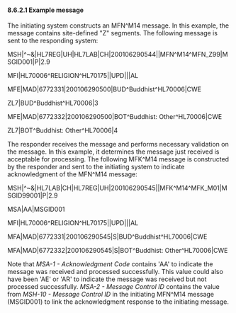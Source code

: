 #### 8.6.2.1 Example message

The initiating system constructs an MFN^M14 message. In this example, the message contains site-defined "Z" segments. The following message is sent to the responding system:

MSH|^~\&|HL7REG|UH|HL7LAB|CH|200106290544||MFN^M14^MFN_Z99|MSGID001|P|2.9

MFI|HL70006^RELIGION^HL70175||UPD|||AL

MFE|MAD|6772331|200106290500|BUD^Buddhist^HL70006|CWE

ZL7|BUD^Buddhist^HL70006|3

MFE|MAD|6772332|200106290500|BOT^Buddhist: Other^HL70006|CWE

ZL7|BOT^Buddhist: Other^HL70006|4

The responder receives the message and performs necessary validation on the message. In this example, it determines the message just received is acceptable for processing. The following MFK^M14 message is constructed by the responder and sent to the initiating system to indicate acknowledgment of the MFN^M14 message:

MSH|^~\&|HL7LAB|CH|HL7REG|UH|200106290545||MFK^M14^MFK_M01|MSGID99001|P|2.9

MSA|AA|MSGID001

MFI|HL70006^RELIGION^HL70175||UPD|||AL

MFA|MAD|6772331|200106290545|S|BUD^Buddhist^HL70006|CWE

MFA|MAD|6772332|200106290545|S|BOT^Buddhist: Other^HL70006|CWE

Note that _MSA-1 - Acknowledgment Code_ contains 'AA' to indicate the message was received and processed successfully. This value could also have been 'AE' or 'AR' to indicate the message was received but not processed successfully. _MSA-2 - Message Control ID_ contains the value from _MSH-10 - Message Control ID_ in the initiating MFN^M14 message (MSGID001) to link the acknowledgment response to the initiating message.
